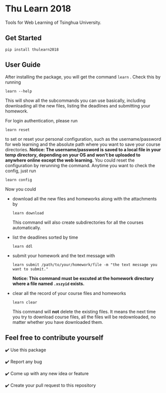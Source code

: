 # Thu Learn 2018

Tools for Web Learning of Tsinghua University.

## Get Started
```
pip install thulearn2018
```

## User Guide

After installing the package, you will get the command `learn` . Check this by running 

```
learn --help
```

This will show all the subcommands you can use basically, including downloading all the new files, listing the deadlines and submitting your homework.

For login authentication, please run 

```
learn reset
```

to set or reset your personal configuration, such as the username/password for web learning and the absolute path where you want to save your course directories. **Notice: The username/password is saved to a local file in your temp directory, depending on your OS and won't be uploaded to anywhere online except the web learning.** You could reset the configuration by rerunning the command. Anytime you want to check the config, just run 

```
learn config
```

Now you could 

- download all the new files and homeworks along with the attachments by

  ```
  learn download
  ```
  
	This command will also create subdirectories for all the courses automatically. 

- list the deadlines sorted by time

  ```
  learn ddl
  ```

- submit your homework and the text message with 

  ```
  learn submit /path/to/your/homework/file -m "the text message you want to submit."
  ```

  **Notice: This command must be excuted at the homework directory where a file named `.xszyid` exists.**

- clear all the record of your course files and homeworks

  ```
  learn clear
  ```

  This command will **not** delete the existing files. It means the next time you try to download course files, all the files will be redownloaded, no matter whether you have downloaded them. 



## Feel free to contribute yourself

:heavy_check_mark: Use this package

:heavy_check_mark: Report any bug

:heavy_check_mark: ​Come up with any new idea or feature

:heavy_check_mark: Create your pull request to this repository

